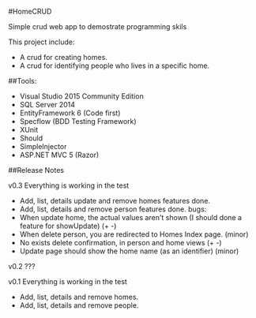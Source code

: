 #HomeCRUD

Simple crud web app to demostrate programming skils

This project include: 

* A crud for creating homes.
* A crud for identifying people who lives in a specific home.

##Tools:

* Visual Studio 2015 Community Edition
* SQL Server 2014
* EntityFramework 6 (Code first)
* Specflow (BDD Testing Framework)
* XUnit
* Should
* SimpleInjector
* ASP.NET MVC 5 (Razor)

##Release Notes

v0.3 Everything is working in the test

* Add, list, details update and remove homes features done.
* Add, list, details and remove person features done.
bugs:
* When update home, the actual values aren't shown (I should done a feature for showUpdate) (+ -)
* When delete person, you are redirected to Homes Index page. (minor)
* No exists delete confirmation, in person and home views (+ -)
* Update page should show the home name (as an identifier) (minor)

v0.2 ???

v0.1 Everything is working in the test

* Add, list, details and remove homes.
* Add, list, details and remove people.

